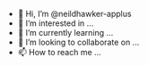 - 👋 Hi, I’m @neildhawker-applus
- 👀 I’m interested in ...
- 🌱 I’m currently learning ...
- 💞️ I’m looking to collaborate on ...
- 📫 How to reach me ...

<!---
neildhawker-applus/neildhawker-applus is a ✨ special ✨ repository because its `README.md` (this file) appears on your GitHub profile.
You can click the Preview link to take a look at your changes.
--->
